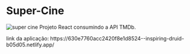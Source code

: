 # Super-Cine
![super cine](https://user-images.githubusercontent.com/99677684/187713493-7187e2a7-3828-4713-ae3f-84e7cb75a7ca.png)
Projeto React consumindo a API TMDb.
<p>link da aplicação: https://630e7760acc2420f8e1d8524--inspiring-druid-b05d05.netlify.app/</p>
